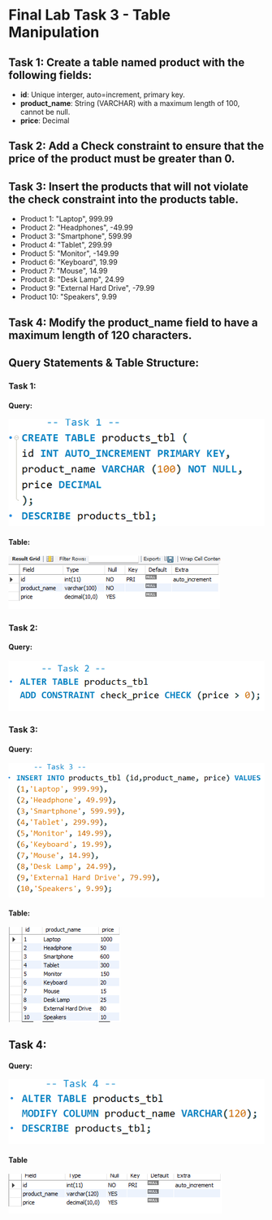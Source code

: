 # Final Lab Task 3 - Table Manipulation

## Task 1: Create a table named product with the following fields:
- **id**: Unique interger, auto=increment, primary key.
- **product_name**: String (VARCHAR) with a maximum length of 100, cannot be null.
- **price**: Decimal
## Task 2: Add a Check constraint to ensure that the price of the product must be greater than 0.
## Task 3: Insert the products that will not violate the check constraint into the products table.
- Product 1: "Laptop", 999.99
- Product 2: "Headphones", -49.99
- Product 3: "Smartphone", 599.99
- Product 4: "Tablet", 299.99
- Product 5: "Monitor", -149.99
- Product 6: "Keyboard", 19.99
- Product 7: "Mouse", 14.99
- Product 8: "Desk Lamp", 24.99
- Product 9: "External Hard Drive", -79.99
- Product 10: "Speakers", 9.99
## Task 4: Modify the product_name field to have a maximum length of 120 characters.
## Query Statements & Table Structure:
### Task 1:
#### Query:
![screenshot](image/Product.png)
#### Table:
![screenshot](image/Product_tbl.png)
### Task 2:
#### Query:
![screenshot](image/Task%202.png)
### Task 3:
#### Query:
![screenshot](image/Task%203.png)
#### Table:
![screenshot](image/Task%203_tbl.png)
## Task 4:
#### Query:
![screenshot](image/Task%204.png)
#### Table
![screenshot](image/Task%204_tbl.png)
